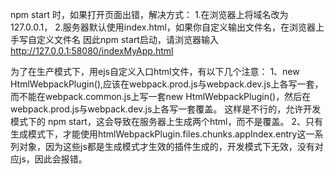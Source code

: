 npm start 时，如果打开页面出错，解决方式：
1.在浏览器上将域名改为127.0.0.1，
2.服务器默认使用index.html，如果你自定义输出文件名，在浏览器上手写自定义文件名
因此npm start启动，请浏览器输入 http://127.0.0.1:58080/indexMyApp.html

为了在生产模式下，用ejs自定义入口html文件，有以下几个注意：
1、new HtmlWebpackPlugin(),应该在webpack.prod.js与webpack.dev.js上各写一套，而不能在webpack.common.js上写一套new HtmlWebpackPlugin()，然后在webpack.prod.js与webpack.dev.js上各写一套覆盖。
这样是不行的，允许开发模式下的 npm start，这会导致在服务器上生成两个html，而不是覆盖。
2、只有生成模式下，才能使用htmlWebpackPlugin.files.chunks.appIndex.entry这一系列对象，因为这些js都是生成模式才生效的插件生成的，开发模式下无效，没有对应js，因此会报错。